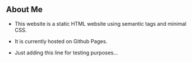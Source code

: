 ## About Me 

* This website is a static HTML website using semantic tags and minimal CSS. 
* It is currently hosted on Github Pages.

* Just adding this line for testing purposes...

